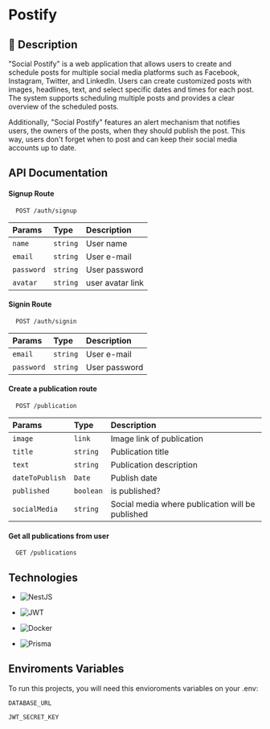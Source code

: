 
# Postify

## 📝 Description

"Social Postify" is a web application that allows users to create and schedule posts for multiple social media platforms such as Facebook, Instagram, Twitter, and LinkedIn. Users can create customized posts with images, headlines, text, and select specific dates and times for each post. The system supports scheduling multiple posts and provides a clear overview of the scheduled posts.

Additionally, "Social Postify" features an alert mechanism that notifies users, the owners of the posts, when they should publish the post. This way, users don't forget when to post and can keep their social media accounts up to date.


## API Documentation

#### Signup Route

```http
  POST /auth/signup
```

| Params   | Type       | Description                           |
| :---------- | :--------- | :---------------------------------- |
| `name` | `string` | User name |
| `email` | `string` | User e-mail |
| `password` | `string` | User password |
| `avatar` | `string` | user avatar link |

#### Signin Route

```http
  POST /auth/signin
```

| Params   | Type       | Description                           |
| :---------- | :--------- | :---------------------------------- |
| `email` | `string` | User e-mail |
| `password` | `string` | User password |

#### Create a publication route

```http
  POST /publication
```

| Params   | Type       | Description                           |
| :---------- | :--------- | :---------------------------------- |
| `image` | `link` | Image link of publication |
| `title` | `string` | Publication title |
| `text` | `string` | Publication description |
| `dateToPublish` | `Date` | Publish date |
| `published` | `boolean` | is published? |
| `socialMedia` | `string` | Social media where publication will be published |

#### Get all publications from user

```http
  GET /publications
```

## Technologies


- ![NestJS](https://img.shields.io/badge/nestjs-%23E0234E.svg?style=for-the-badge&logo=nestjs&logoColor=white)

- ![JWT](https://img.shields.io/badge/JWT-black?style=for-the-badge&logo=JSON%20web%20tokens)

- ![Docker](https://img.shields.io/badge/docker-%230db7ed.svg?style=for-the-badge&logo=docker&logoColor=white)

- ![Prisma](https://img.shields.io/badge/Prisma-3982CE?style=for-the-badge&logo=Prisma&logoColor=white)


## Enviroments Variables

To run this projects, you will need this envioroments variables on your .env:

`DATABASE_URL`

`JWT_SECRET_KEY`

